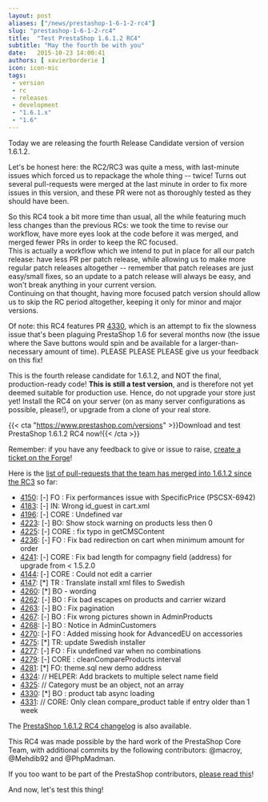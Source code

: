 ```yaml
---
layout: post
aliases: ["/news/prestashop-1-6-1-2-rc4"]
slug: "prestashop-1-6-1-2-rc4"
title:  "Test PrestaShop 1.6.1.2 RC4"
subtitle: "May the fourth be with you"
date:   2015-10-23 14:00:41
authors: [ xavierborderie ]
icon: icon-mic
tags:
 - version
 - rc
 - releases
 - development
 - "1.6.1.x"
 - "1.6"
---
```


Today we are releasing the fourth Release Candidate version of version 1.6.1.2.

Let's be honest here: the RC2/RC3 was quite a mess, with last-minute issues which forced us to repackage the whole thing -- twice! Turns out several pull-requests were merged at the last minute in order to fix more issues in this version, and these PR were not as thoroughly tested as they should have been.

So this RC4 took a bit more time than usual, all the while featuring much less changes than the previous RCs: we took the time to revise our workflow, have more eyes look at the code before it was merged, and merged fewer PRs in order to keep the RC focused. <br />
This is actually a workflow which we intend to put in place for all our patch release: have less PR per patch release, while allowing us to make more regular patch releases altogether -- remember that patch releases are just easy/small fixes, so an update to a patch release will always be easy, and won't break anything in your current version.<br />
Continuing on that thought, having more focused patch version should allow us to skip the RC period altogether, keeping it only for minor and major versions.

Of note: this RC4 features PR [4330](https://github.com/PrestaShop/PrestaShop/pull/4330), which is an attempt to fix the slowness issue that's been plaguing PrestaShop 1.6 for several months now (the issue where the Save buttons would spin and be available for a larger-than-necessary amount of time). PLEASE PLEASE PLEASE give us your feedback on this fix!

This is the fourth release candidate for 1.6.1.2, and NOT the final, production-ready code! <b>This is still a test version</b>, and is therefore not yet deemed suitable for production use. Hence, do not upgrade your store just yet! Install the RC4 on your server (on as many server configurations as possible, please!), or upgrade from a clone of your real store.

{{< cta "https://www.prestashop.com/versions" >}}Download and test PrestaShop 1.6.1.2 RC4 now!{{< /cta >}}

Remember: if you have any feedback to give or issue to raise, [create a ticket on the Forge](http://doc.prestashop.com/display/PS16/How+to+use+the+Forge+to+contribute+to+PrestaShop)!

Here is the [list of pull-requests that the team has merged into 1.6.1.2 since the RC3](https://github.com/PrestaShop/PrestaShop/pulls?utf8=%E2%9C%93&q=is%3Apr+base%3A1.6.1.x+is%3Aclosed+merged%3A%3E2015-10-06+) so far:

 * [4150](https://github.com/PrestaShop/PrestaShop/pull/4150): [-] FO : Fix performances issue with SpecificPrice (PSCSX-6942)
 * [4183](https://github.com/PrestaShop/PrestaShop/pull/4183): [-] IN: Wrong id_guest in cart.xml
 * [4196](https://github.com/PrestaShop/PrestaShop/pull/4196): [-] CORE : Undefined var
 * [4223](https://github.com/PrestaShop/PrestaShop/pull/4223): [-] BO: Show stock warning on products less then 0
 * [4225](https://github.com/PrestaShop/PrestaShop/pull/4225): [-] CORE : fix typo in getCMSContent
 * [4236](https://github.com/PrestaShop/PrestaShop/pull/4236): [-] FO : Fix bad redirection on cart when minimum amount for order
 * [4241](https://github.com/PrestaShop/PrestaShop/pull/4241): [-] CORE : Fix bad length for compagny field (address) for upgrade from < 1.5.2.0
 * [4144](https://github.com/PrestaShop/PrestaShop/pull/4144): [-] CORE : Could not edit a carrier
 * [4147](https://github.com/PrestaShop/PrestaShop/pull/4147): [*] TR : Translate install xml files to Swedish
 * [4260](https://github.com/PrestaShop/PrestaShop/pull/4260): [*] BO - wording
 * [4262](https://github.com/PrestaShop/PrestaShop/pull/4262): [-] BO : Fix bad escapes on products and carrier wizard
 * [4263](https://github.com/PrestaShop/PrestaShop/pull/4263): [-] BO : Fix pagination
 * [4267](https://github.com/PrestaShop/PrestaShop/pull/4267): [-] BO : Fix wrong pictures shown in AdminProducts
 * [4268](https://github.com/PrestaShop/PrestaShop/pull/4268): [-] BO : Notice in AdminCustomers
 * [4270](https://github.com/PrestaShop/PrestaShop/pull/4270): [-] FO : Added missing hook for AdvancedEU on accessories
 * [4275](https://github.com/PrestaShop/PrestaShop/pull/4275): [*] TR: update Swedish installer
 * [4277](https://github.com/PrestaShop/PrestaShop/pull/4277): [-] FO : Fix undefined var when no combinations
 * [4279](https://github.com/PrestaShop/PrestaShop/pull/4279): [-] CORE : cleanCompareProducts interval
 * [4281](https://github.com/PrestaShop/PrestaShop/pull/4281): [*] FO: theme.sql new demo address
 * [4324](https://github.com/PrestaShop/PrestaShop/pull/4324): // HELPER: Add brackets to multiple select name field
 * [4325](https://github.com/PrestaShop/PrestaShop/pull/4325): // Category must be an object, not an array
 * [4330](https://github.com/PrestaShop/PrestaShop/pull/4330): [*] BO : product tab async loading
 * [4331](https://github.com/PrestaShop/PrestaShop/pull/4331): // CORE: Only clean compare_product table if entry older than 1 week
 

The [PrestaShop 1.6.1.2 RC4 changelog](https://www.prestashop.com/en/developers-versions/changelog/1.6.1.2-rc4) is also available.

This RC4 was made possible by the hard work of the PrestaShop Core Team, with additional commits by the following contributors: @macroy, @Mehdib92 and @PhpMadman.

If you too want to be part of the PrestaShop contributors, [please read this](http://doc.prestashop.com/display/PS16/Contributing+code+to+PrestaShop)!

And now, let's test this thing!
